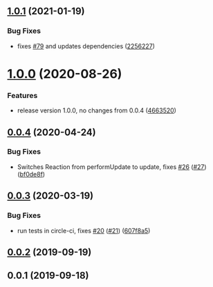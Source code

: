 ## [1.0.1](https://github.com/adobe/lit-mobx/compare/v0.0.4...v1.0.1) (2021-01-19)

### Bug Fixes

-   fixes [#79](https://github.com/adobe/lit-mobx/issues/79) and updates dependencies ([2256227](https://github.com/adobe/lit-mobx/commit/225622791fa461b54fa9e91117c881856533979a))

# [1.0.0](https://github.com/adobe/lit-mobx/compare/v0.0.4...v1.0.0) (2020-08-26)

### Features

-   release version 1.0.0, no changes from 0.0.4 ([4663520](https://github.com/adobe/lit-mobx/commit/46635204a008f23bc14f9ca15fbd01e6bd1b0200))

<a name="0.0.4"></a>

## [0.0.4](https://github.com/adobe/lit-mobx/compare/v0.0.3...v0.0.4) (2020-04-24)

### Bug Fixes

-   Switches Reaction from performUpdate to update, fixes [#26](https://github.com/adobe/lit-mobx/issues/26) ([#27](https://github.com/adobe/lit-mobx/issues/27)) ([bf0de8f](https://github.com/adobe/lit-mobx/commit/bf0de8f))

<a name="0.0.3"></a>

## [0.0.3](https://github.com/adobe/lit-mobx/compare/v0.0.2...v0.0.3) (2020-03-19)

### Bug Fixes

-   run tests in circle-ci, fixes [#20](https://github.com/adobe/lit-mobx/issues/20) ([#21](https://github.com/adobe/lit-mobx/issues/21)) ([607f8a5](https://github.com/adobe/lit-mobx/commit/607f8a5))

<a name="0.0.2"></a>

## [0.0.2](https://github.com/adobe/lit-mobx/compare/v0.0.1...v0.0.2) (2019-09-19)

<a name="0.0.1"></a>

## 0.0.1 (2019-09-18)
